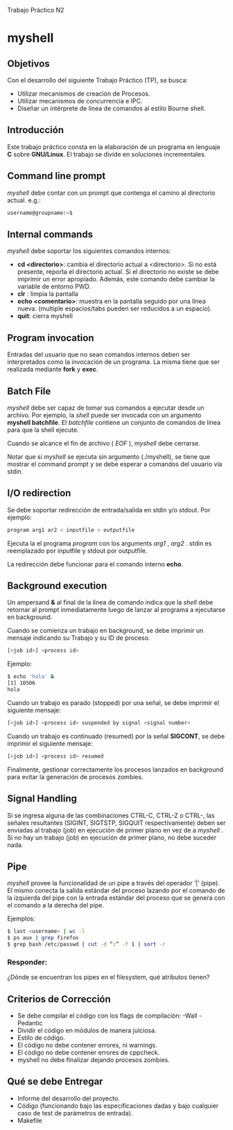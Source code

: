 Trabajo Práctico N2

# myshell

## Objetivos 
Con el desarrollo del siguiente Trabajo Práctico (TP), se busca:
- Utilizar mecanismos de creación de Procesos.
- Utilizar mecanismos de concurrencia e IPC.
- Diseñar un intérprete de línea de comandos al estilo Bourne shell.

## Introducción
Este trabajo práctico consta en la elaboración de un programa en lenguaje **C** sobre **GNU/Linux**. El trabajo se divide en soluciones incrementales.

## Command line prompt
_myshell_ debe contar con un prompt que contenga el camino al directorio actual. e.g.: 

```Bash
username@groupname:~$
```

## Internal commands
_myshell_ debe soportar los siguientes comandos internos:
- **cd \<directorio\>**: cambia el directorio actual a \<directorio\>. Si <directory> no está presente, reporta el directorio actual. Si el directorio no existe se debe imprimir un error apropiado. Además, este comando debe cambiar la variable de entorno PWD.
- **clr** : limpia la pantalla
- **echo \<comentario\>**: muestra <comentario> en la pantalla seguido por una línea nueva. (multiple espacios/tabs pueden ser reducidos a un espacio).
- **quit**:  cierra myshell

## Program invocation
Entradas del usuario que no sean comandos internos deben ser interpretados como la invocación de un programa. La misma tiene que ser realizada mediante **fork** y **exec**.

## Batch File
_myshell_  debe ser capaz de tomar sus comandos a ejecutar desde un archivo. Por ejemplo, la  _shell_  puede ser invocada con un argumento **myshell batchfile**. El  _batchfile_  contiene un conjunto de comandos de línea para que la shell ejecute. 

Cuando se alcance el fin de archivo ( _EOF_ ),  _myshell_  debe cerrarse.

Notar que si  _myshell_  se ejecuta sin argumento (./myshell), se tiene que mostrar el command prompt y se debe esperar a comandos del usuario vía stdin.

## I/O redirection 
Se debe soportar redirección de entrada/salida en stdin y/o stdout. Por ejemplo:

```Bash
program arg1 ar2 < inputfile > outputfile
```
Ejecuta la el programa  _program_  con los arguments  _arg1_ ,  _arg2_ . stdin es reemplazado por inputfile y stdout por outputfile.

La redirección debe funcionar para el comando interno **echo**.

## Background execution
Un ampersand **&** al final de la línea de comando indica que la  _shell_  debe retornar al prompt inmediatamente luego de lanzar al programa a ejecutarse en background.

Cuando se comienza un trabajo en background, se debe imprimir un mensaje indicando su Trabajo y su ID de proceso.

```Bash
[<job id>] <process id>
```

Ejemplo:

```Bash
$ echo 'hola' &
[1] 10506
hola
```

Cuando un trabajo es parado (stopped) por una señal, se debe imprimir el siguiente mensaje:

```Bash
[<job id>] <process id> suspended by signal <signal number>
```

Cuando un trabajo es continuado (resumed) por la señal **SIGCONT**, se debe imprimir el siguiente mensaje:

```Bash
[<job id>] <process id> resumed
```

Finalmente, gestionar correctamente los procesos lanzados en background para evitar la generación de procesos zombies.

## Signal Handling
Si se ingresa alguna de las combinaciones CTRL-C, CTRL-Z o CTRL-\, las señales resultantes (SIGINT, SIGTSTP, SIGQUIT respectivamente) deben ser enviadas al trabajo (job) en ejecución de primer plano en vez de a  _myshell_ . Si no hay un trabajo (job) en ejecución de primer plano, no debe suceder nada.

## Pipe
_myshell_  provee la funcionalidad de un pipe a través del operador ‘|’ (pipe). El mismo conecta la salida estándar del proceso lazando por el comando de la izquierda del pipe con la entrada estándar del proceso que se genera con el comando a la derecha del pipe.

Ejemplos:

```Bash
$ last <username> | wc -l
$ ps aux | grep firefox
$ grep bash /etc/passwd | cut -d “:” -f 1 | sort -r
```


### Responder:
¿Dónde se encuentran los pipes en el filesystem, qué atributos tienen?

## Criterios de Corrección
- Se debe compilar el código con los flags de compilación: -Wall -Pedantic 
- Dividir el código en módulos de manera juiciosa.
- Estilo de código.
- El código no debe contener errores, ni warnings.
- El código no debe contener errores de cppcheck.
- myshell no debe finalizar dejando procesos zombies.

## Qué se debe Entregar
- Informe del desarrollo del proyecto.
- Código (funcionando bajo las especificaciones dadas y bajo cualquier caso de test de parámetros de entrada).
- Makefile







